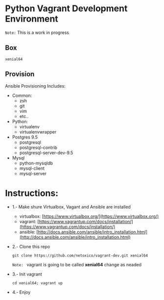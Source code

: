 # Python Vagrant Development Environment

`Note:` This is a work in progress

## Box

`xenial64`

## Provision

Ansible Provisioning Includes:
* Common:
    * zsh
    * git
    * vim
    * etc..
* Python:
    * virtualenv
    * virtualenvwrapper
* Postgres 9.5
    * postgresql
    * postgresql-contrib
    * postgresql-server-dev-9.5
* Mysql
    * python-mysqldb
    * mysql-client
    * mysql-server

# Instructions:

* 1.- Make shure Virtualbox, Vagant and Ansible are installed
    * virtualbox: [https://www.virtualbox.org/](https://www.virtualbox.org/)
    * vagrant: [https://www.vagrantup.com/docs/installation/](https://www.vagrantup.com/docs/installation/)
    * ansible: [http://docs.ansible.com/ansible/intro_installation.html](http://docs.ansible.com/ansible/intro_installation.html)

* 2.- Clone this repo
    ```
    git clone https://github.com/netoxico/vagrant-dev.git xenial64
    ```
    `Note: ` vagrant is going to be called **xenial64** change as neaded
* 3.- Init vagrant
    ```
    cd xenial64; vagrant up
    ```
* 4.- Enjoy
